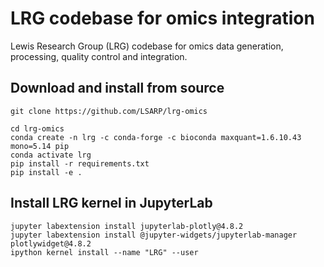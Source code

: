 # LRG codebase for omics integration 

Lewis Research Group (LRG) codebase for omics data generation, processing, quality control and integration. 

##  Download and install from source

    git clone https://github.com/LSARP/lrg-omics
    
    cd lrg-omics
    conda create -n lrg -c conda-forge -c bioconda maxquant=1.6.10.43 mono=5.14 pip
    conda activate lrg
    pip install -r requirements.txt
    pip install -e .


## Install LRG kernel in JupyterLab

    jupyter labextension install jupyterlab-plotly@4.8.2
    jupyter labextension install @jupyter-widgets/jupyterlab-manager plotlywidget@4.8.2
    ipython kernel install --name "LRG" --user
